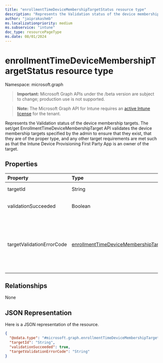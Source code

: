 ```yaml
---
title: "enrollmentTimeDeviceMembershipTargetStatus resource type"
description: "Represents the Validation status of the device membership targets. The set/get EnrollmentTimeDeviceMembershipTarget API validates the device membership targets specified by the admin to ensure that they exist, that they are of the proper type, and any other target requirements are met such as that the Intune Device Provisioning First Party App is an owner of the target."
author: "jaiprakashmb"
ms.localizationpriority: medium
ms.subservice: "intune"
doc_type: resourcePageType
ms.date: 08/01/2024
---
```


# enrollmentTimeDeviceMembershipTargetStatus resource type

Namespace: microsoft.graph
> **Important:** Microsoft Graph APIs under the /beta version are subject to change; production use is not supported.

> **Note:** The Microsoft Graph API for Intune requires an [active Intune license](https://go.microsoft.com/fwlink/?linkid=839381) for the tenant.


Represents the Validation status of the device membership targets. The set/get EnrollmentTimeDeviceMembershipTarget API validates the device membership targets specified by the admin to ensure that they exist, that they are of the proper type, and any other target requirements are met such as that the Intune Device Provisioning First Party App is an owner of the target.

## Properties
|Property|Type|Description|
|:---|:---|:---|
|targetId|String|The unique identifiers of the targets that devices will become members of when enrolled with the asociated profile.|
|validationSucceeded|Boolean|Indicates if validations succeeded for the device membership target. When 'true', the device membership target validation found no issues. When 'false', the device membership target validation found issues. default - false|
|targetValidationErrorCode|[enrollmentTimeDeviceMembershipTargetValidationErrorCode](../resources/intune-deviceconfigv2-enrollmenttimedevicemembershiptargetvalidationerrorcode.md)|The Validation Error of target that devices will become members of when enrolled with the asociated profile. When there are validation issues are found this property is set with the associated error code of the failure and validationSucceeded property is set to is false. When there are no validation issues found this property will have default value: unknown and validationSucceeded property is set to is true. Possible validation values are unknown,securityGroupNotFound,notSecurityGroup,notStaticSecurityGroup,firstPartyAppNotAnOwner. Default value : unknown. Possible values are: `unknown`, `securityGroupNotFound`, `notSecurityGroup`, `notStaticSecurityGroup`, `firstPartyAppNotAnOwner`, `securityGroupNotInCallerScope`, `unknownFutureValue`.|

## Relationships
None

## JSON Representation
Here is a JSON representation of the resource.
<!-- {
  "blockType": "resource",
  "@odata.type": "microsoft.graph.enrollmentTimeDeviceMembershipTargetStatus"
}
-->
``` json
{
  "@odata.type": "#microsoft.graph.enrollmentTimeDeviceMembershipTargetStatus",
  "targetId": "String",
  "validationSucceeded": true,
  "targetValidationErrorCode": "String"
}
```
